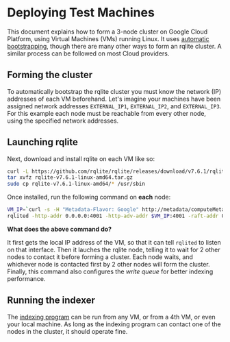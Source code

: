 # Deploying Test Machines

This document explains how to form a 3-node cluster on Google Cloud Platform, using Virtual Machines (VMs) running Linux. It uses [automatic bootstrapping](https://github.com/rqlite/rqlite/blob/master/DOC/AUTO_CLUSTERING.md#automatic-bootstrapping), though there are many other ways to form an rqlite cluster. A similar process can be followed on most Cloud providers.

## Forming the cluster
To automatically bootstrap the rqlite cluster you must know the network (IP) addresses of each VM beforehand. Let's imagine your machines have been assigned network addresses `EXTERNAL_IP1`, `EXTERNAL_IP2`, and `EXTERNAL_IP3`. For this example each node must be reachable from every other node, using the specified network addresses.

## Launching rqlite
Next, download and install rqlite on each VM like so:
```bash
curl -L https://github.com/rqlite/rqlite/releases/download/v7.6.1/rqlite-v7.6.1-linux-amd64.tar.gz -o rqlite-v7.6.1-linux-amd64.tar.gz
tar xvfz rqlite-v7.6.1-linux-amd64.tar.gz
sudo cp rqlite-v7.6.1-linux-amd64/* /usr/sbin
```
Once installed, run the following command on **each** node:
```bash
VM_IP=`curl -s -H "Metadata-Flavor: Google" http://metadata/computeMetadata/v1/instance/network-interfaces/0/access-configs/0/external-ip`
rqlited -http-addr 0.0.0.0:4001 -http-adv-addr $VM_IP:4001 -raft-addr 0.0.0.0:4002 -raft-adv-addr $VM_IP:4002 -write-queue-batch-size 128 -write-queue-capacity 1024 -bootstrap-expect 3 -join http://$EXTERNAL_IP1:4001,http://EXTERNAL_IP2:4001,http://$EXTERNAL_IP3:4001 data
```
**What does the above command do?**

It first gets the local IP address of the VM, so that it can tell `rqlited` to listen on that interface. Then it lauches the rqlite node, telling it to wait for 2 other nodes to contact it before forming a cluster. Each node waits, and whichever node is contacted first by 2 other nodes will form the cluster. Finally, this command also configures the _write queue_ for better indexing performance.

## Running the indexer
The [indexing program](https://github.com/rqlite/rqlite-fts4/blob/master/indexer.py) can be run from any VM, or from a 4th VM, or even your local machine. As long as the indexing program can contact one of the nodes in the cluster, it should operate fine.
